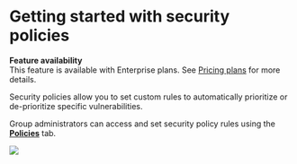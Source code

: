 # Getting started with security policies

**Feature availability**  
This feature is available with Enterprise plans. See [Pricing plans](https://snyk.io/plans/) for more details.

Security policies allow you to set custom rules to automatically prioritize or de-prioritize specific vulnerabilities.

Group administrators can access and set security policy rules using the [**Policies**](https://support.snyk.io/hc/en-us/articles/360007476397) tab.

![](https://support.snyk.io/hc/article_attachments/360012345498/Screenshot_2020-10-20_at_10.01.49_am.png)

